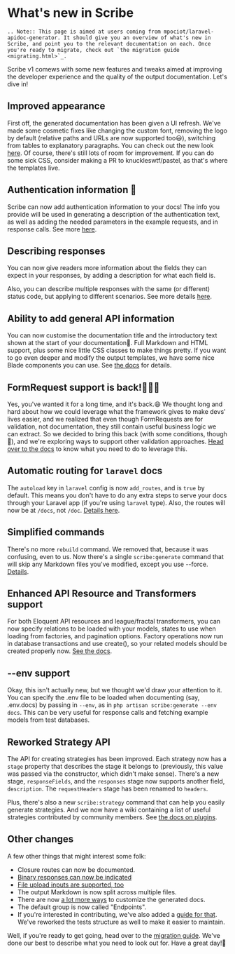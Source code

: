 # What's new in Scribe
```eval_rst
.. Note:: This page is aimed at users coming from mpociot/laravel-apidoc-generator. It should give you an overview of what's new in Scribe, and point you to the relevant documentation on each. Once you're ready to migrate, check out `the migration guide <migrating.html>`_.
```

Scribe v1 comews with some new features and tweaks aimed at improving the developer experience and the quality of the output documentation. Let's dive in!

## Improved appearance
First off, the generated documentation has been given a UI refresh. We've made some cosmetic fixes like changing the custom font, removing the logo by default (relative paths and URLs are now supported too😃), switching from tables to explanatory paragraphs. You can check out the new look [here](https://shalvah.me/TheCensorshipAPI). Of course, there's still lots of room for improvement. If you can do some sick CSS, consider making a PR to knuckleswtf/pastel, as that's where the templates live.

## Authentication information 🔐
Scribe can now add authentication information to your docs! The info you provide will be used in generating a description of the authentication text, as well as adding the needed parameters in the example requests, and in response calls. See more [here](documenting-api-information.html#authentication-information).

## Describing responses
 You can now give readers more information about the fields they can expect in your responses, by adding a description for what each field is.
 
 Also, you can describe multiple responses with the same (or different) status code, but applying to different scenarios. See more details [here](documenting-endpoint-responses.html).

## Ability to add general API information
You can now customise the documentation title and the introductory text shown at the start of your documentation🙌. Full Markdown and HTML support, plus some nice little CSS classes to make things pretty. If you want to go even deeper and modify the output templates, we have some nice Blade components you can use. See [the docs](documenting-api-information.html) for details.

## FormRequest support is back!🎉🎉🎉
Yes, you've wanted it for a long time, and it's back.😄 We thought long and hard about how we could leverage what the framework gives to make devs' lives easier, and we realized that even though FormRequests are for validation, not documentation, they still contain useful business logic we can extract. So we decided to bring this back (with some conditions, though👀), and we're exploring ways to support other validation approaches. [Head over to the docs](documenting-endpoint-body-parameters.html#using-formrequests) to know what you need to do to leverage this.

## Automatic routing for `laravel` docs
The `autoload` key in `laravel` config is now `add_routes`, and is `true` by default. This means you don't have to do any extra steps to serve your docs through your Laravel app (if you're using `laravel` type). Also, the routes will now be at `/docs`, not `/doc`. [Details here]().

## Simplified commands
There's no more `rebuild` command. We removed that, because it was confusing, even to us. Now there's a single `scribe:generate` command that will skip any Markdown files you've modified, except you use --force. [Details]().

## Enhanced API Resource and Transformers support
For both Eloquent API resources and league/fractal transformers, you can now specify relations to be loaded with your models, states to use when loading from factories, and pagination options. Factory operations now run in database transactions and use create(), so your related models should be created properly now. [See the docs]().

## --env support
Okay, this isn't actually new, but we thought we'd draw your attention to it. You can specify the .env file to be loaded when documenting (say, .env.docs) by passing in `--env`, as in `php artisan scribe:generate --env docs`. This can be very useful for response calls and fetching example models from test databases. 

## Reworked Strategy API
The API for creating strategies has been improved. Each strategy now has a `stage` property that describes the stage it belongs to (previously, this value was passed via the constructor, which didn't make sense). There's a new stage, `responseFields`, and the `responses` stage now supports another field, `description`. The `requestHeaders` stage has been renamed to `headers`.

Plus, there's also a new `scribe:strategy` command that can help you easily generate strategies. And we now have a wiki containing a list of useful strategies contributed by community members. See [the docs on plugins](plugins.html).

## Other changes
A few other things that might interest some folk:
- Closure routes can now be documented.
- [Binary responses can now be indicated](documenting-endpoint-responses.html)
- [File upload inputs are supported, too](documenting-endpoint-body-parameters.html#documenting-file-uploads)
- The output Markdown is now split across multiple files.
- There are now [a lot more ways](customization.html) to customize the generated docs.
- The default group is now called "Endpoints".
- If you're interested in contributing, we've also added a [guide for that](contributing.html). We've reworked the tests structure as well to make it easier to maintain.

Well, if you're ready to get going, head over to the [migration guide](migrating.html). We've done our best to describe what you need to look out for. Have a great day!👋
